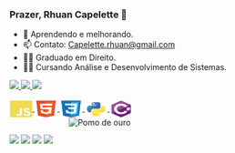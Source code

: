 ### Prazer, Rhuan Capelette 👋


- 🌱 Aprendendo e melhorando.
- 📫 Contato: Capelette.rhuan@gmail.com
- 👨‍🎓 Graduado em Direito.
- 👨‍🎓 Cursando Análise e Desenvolvimento de Sistemas.


<div>
  <a href="https://github.com/capelette">
  <img height="180em" src="https://github-readme-stats.vercel.app/api?username=capelette&show_icons=true&theme=dracula&include_all_commits=true&count_private=true"/>
  <img height="180em" src="https://github-readme-stats.vercel.app/api/top-langs/?username=capelette&layout=compact&langs_count=16&theme=dracula"/>
  <img height="180em" src="https://github-readme-stats.vercel.app/api/top-langs/?username=capelette&layout=compact&langs_count=7&theme=dracula"/>
</div>
<div style="display: inline_block"><br>
  <img align="center" alt="Js" height="30" width="40" src="https://raw.githubusercontent.com/devicons/devicon/master/icons/javascript/javascript-plain.svg">
  <img align="center" alt="HTML" height="30" width="40" src="https://raw.githubusercontent.com/devicons/devicon/master/icons/html5/html5-original.svg">
  <img align="center" alt="CSS" height="30" width="40" src="https://raw.githubusercontent.com/devicons/devicon/master/icons/css3/css3-original.svg">
  <img align="center" alt="Python" height="30" width="40" src="https://raw.githubusercontent.com/devicons/devicon/master/icons/python/python-original.svg">
  <img align="center" alt="Csharp" height="30" width="40" src="https://raw.githubusercontent.com/devicons/devicon/master/icons/csharp/csharp-original.svg">
  <img align="right" alt="Pomo de ouro" height="200" width="400" src="https://roboticascgames.files.wordpress.com/2017/08/giphy.gif">
</div>
  
  ##
 
<div> 
   <a href="https://instagram.com/capelettefrz" target="_blank"><img src="https://img.shields.io/badge/-Instagram-%23E4405F?style=for-the-badge&logo=instagram&logoColor=white" target="_blank"></a>
 	<a href="https://www.twitch.tv/capelettefrz" target="_blank"><img src="https://img.shields.io/badge/Twitch-9146FF?style=for-the-badge&logo=twitch&logoColor=white" target="_blank"></a>
 <a href="https://discord.gg/GXvv73K8Pw" target="_blank"><img src="https://img.shields.io/badge/Discord-7289DA?style=for-the-badge&logo=discord&logoColor=white" target="_blank"></a> 
  <a href = "mailto:capelette.rhuan@gmail.com"><img src="https://img.shields.io/badge/-Gmail-%23333?style=for-the-badge&logo=gmail&logoColor=white" target="_blank"></a>
   
  
</div>
